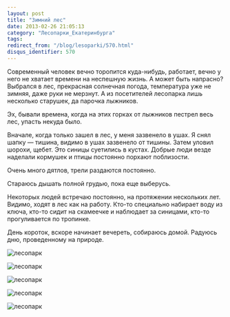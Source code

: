 ```yaml
---
layout: post
title: "Зимний лес"
date: 2013-02-26 21:05:13
category: "Лесопарки_Екатеринбурга"
tags:
redirect_from: "/blog/lesoparki/570.html"
disqus_identifier: 570
---
```

Современный человек вечно торопится куда-нибудь, работает, вечно у него
не хватает времени на неспешную жизнь. А может быть напрасно? Выбрался в
лес, прекрасная солнечная погода, температура уже не зимняя, даже руки
не мерзнут. А из посетителей лесопарка лишь несколько старушек, да
парочка лыжников.

Эх, бывали времена, когда на этих горках от лыжников пестрел весь лес,
упасть некуда было.

Вначале, когда только зашел в лес, у меня зазвенело в ушах. Я снял шапку
— тишина, видимо в ушах зазвенело от тишины. Затем уловил шорохи, щебет.
Это синицы суетились в кустах. Добрые люди везде наделали кормушек и
птицы постоянно порхают поблизости.

Очень много дятлов, трели раздаются постоянно.

Стараюсь дышать полной грудью, пока еще выберусь.

Некоторых людей встречаю постоянно, на протяжении нескольких лет.
Видимо, ходят в лес как на работу. Кто-то специально набирает воду из
ключа, кто-то сидит на скамеечке и наблюдает за синицами, кто-то
прогуливается по тропинке.

День короток, вскоре начинает вечереть, собираюсь домой. Радуюсь дню,
проведенному на природе.

![лесопарк](http://fishingguru.ru/uploads/images/00/00/01/2013/02/26/087298.jpg)

![лесопарк](http://fishingguru.ru/uploads/images/00/00/01/2013/02/26/6d6060.jpg)

![лесопарк](http://fishingguru.ru/uploads/images/00/00/01/2013/02/26/79c164.jpg)

![лесопарк](http://fishingguru.ru/uploads/images/00/00/01/2013/02/26/b5cb95.jpg)

![лесопарк](http://fishingguru.ru/uploads/images/00/00/01/2013/02/26/9f95a5.jpg)
